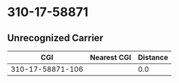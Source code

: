 # 310-17-58871
## Unrecognized Carrier


| CGI | Nearest CGI | Distance |
|-----|-------------|----------|
| 310-17-58871-106 |  | 0.0 |
